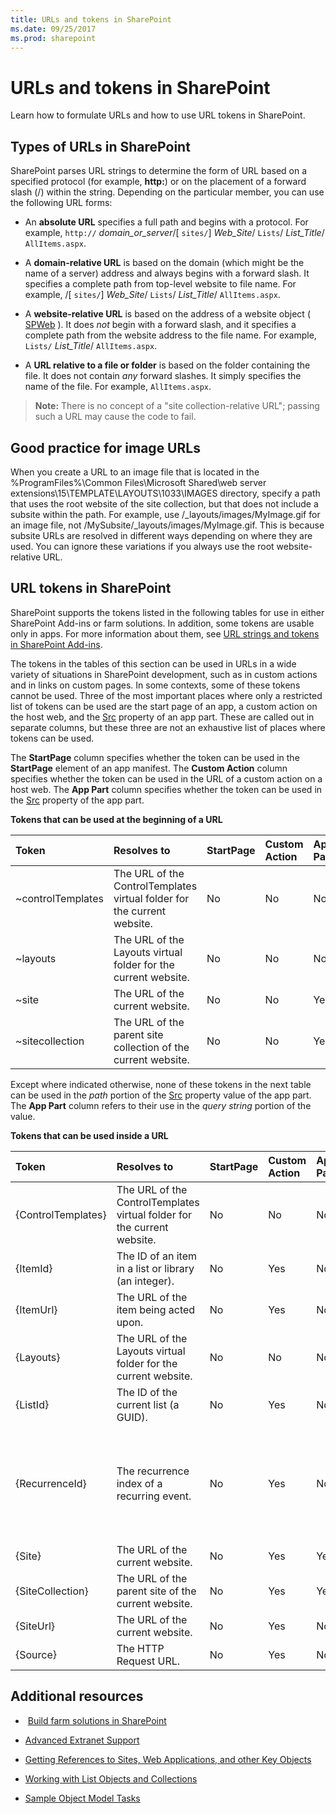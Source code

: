 ```yaml
---
title: URLs and tokens in SharePoint
ms.date: 09/25/2017
ms.prod: sharepoint
---
```




# URLs and tokens in SharePoint
Learn how to formulate URLs and how to use URL tokens in SharePoint.

## Types of URLs in SharePoint
<a name="TypesOfURLs"> </a>

SharePoint parses URL strings to determine the form of URL based on a specified protocol (for example, **http:**) or on the placement of a forward slash (/) within the string. Depending on the particular member, you can use the following URL forms:
  
    
    

- An **absolute URL** specifies a full path and begins with a protocol. For example, `http://` _domain_or_server_/[ `sites/`] _Web_Site_/ `Lists`/ _List_Title_/ `AllItems.aspx`.
    
  
- A **domain-relative URL** is based on the domain (which might be the name of a server) address and always begins with a forward slash. It specifies a complete path from top-level website to file name. For example, /[ `sites/`] _Web_Site_/ `Lists`/ _List_Title_/ `AllItems.aspx`. 
    
  
- A **website-relative URL** is based on the address of a website object ( [SPWeb](https://msdn.microsoft.com/library/Microsoft.SharePoint.SPWeb.aspx) ). It does _not_ begin with a forward slash, and it specifies a complete path from the website address to the file name. For example, `Lists/` _List_Title_/ `AllItems.aspx`.
    
  
- A **URL relative to a file or folder** is based on the folder containing the file. It does not contain _any_ forward slashes. It simply specifies the name of the file. For example, `AllItems.aspx`.
    
  

> **Note:**
> There is no concept of a "site collection-relative URL"; passing such a URL may cause the code to fail. 
  
    
    


## Good practice for image URLs
<a name="GoodPracticeImageURL"> </a>

When you create a URL to an image file that is located in the %ProgramFiles%\\Common Files\\Microsoft Shared\\web server extensions\\15\\TEMPLATE\\LAYOUTS\\1033\\IMAGES directory, specify a path that uses the root website of the site collection, but that does not include a subsite within the path. For example, use /_layouts/images/MyImage.gif for an image file, not /MySubsite/_layouts/images/MyImage.gif. This is because subsite URLs are resolved in different ways depending on where they are used. You can ignore these variations if you always use the root website-relative URL.
  
    
    

## URL tokens in SharePoint
<a name="URLtokens"> </a>

SharePoint supports the tokens listed in the following tables for use in either SharePoint Add-ins or farm solutions. In addition, some tokens are usable only in apps. For more information about them, see  [URL strings and tokens in SharePoint Add-ins](http://msdn.microsoft.com/library/800ec8cd-a448-46bc-b41e-d4030eeb4048%28Office.15%29.aspx).
  
    
    
The tokens in the tables of this section can be used in URLs in a wide variety of situations in SharePoint development, such as in custom actions and in links on custom pages. In some contexts, some of these tokens cannot be used. Three of the most important places where only a restricted list of tokens can be used are the start page of an app, a custom action on the host web, and the  [Src](https://msdn.microsoft.com/library/Microsoft.SharePoint.WebControls.SPAppIFrame.Src.aspx) property of an app part. These are called out in separate columns, but these three are not an exhaustive list of places where tokens can be used.
  
    
    
The **StartPage** column specifies whether the token can be used in the **StartPage** element of an app manifest. The **Custom Action** column specifies whether the token can be used in the URL of a custom action on a host web. The **App Part** column specifies whether the token can be used in the [Src](https://msdn.microsoft.com/library/Microsoft.SharePoint.WebControls.SPAppIFrame.Src.aspx) property of the app part.
  
    
    

**Tokens that can be used at the beginning of a URL**


|**Token**|**Resolves to**|**StartPage**|**Custom Action**|**App Part**|**Remarks**|
|:-----|:-----|:-----|:-----|:-----|:-----|
|~controlTemplates  <br/> |The URL of the ControlTemplates virtual folder for the current website.  <br/> |No  <br/> |No  <br/> |No  <br/> ||
|~layouts  <br/> |The URL of the Layouts virtual folder for the current website.  <br/> |No  <br/> |No  <br/> |No  <br/> ||
|~site  <br/> |The URL of the current website.  <br/> |No  <br/> |No  <br/> |Yes  <br/> ||
|~sitecollection  <br/> |The URL of the parent site collection of the current website.  <br/> |No  <br/> |No  <br/> |Yes  <br/> ||
   
Except where indicated otherwise, none of these tokens in the next table can be used in the  *path*  portion of the [Src](https://msdn.microsoft.com/library/Microsoft.SharePoint.WebControls.SPAppIFrame.Src.aspx) property value of the app part. The **App Part** column refers to their use in the *query string*  portion of the value.
  
    
    

**Tokens that can be used inside a URL**


|**Token**|**Resolves to**|**StartPage**|**Custom Action**|**App Part**|**Remarks**|
|:-----|:-----|:-----|:-----|:-----|:-----|
|{ControlTemplates}  <br/> |The URL of the ControlTemplates virtual folder for the current website.  <br/> |No  <br/> |No  <br/> |No  <br/> ||
|{ItemId}  <br/> |The ID of an item in a list or library (an integer).  <br/> |No  <br/> |Yes  <br/> |No  <br/> ||
|{ItemUrl}  <br/> |The URL of the item being acted upon.  <br/> |No  <br/> |Yes  <br/> |No  <br/> ||
|{Layouts}  <br/> |The URL of the Layouts virtual folder for the current website.  <br/> |No  <br/> |No  <br/> |No  <br/> ||
|{ListId}  <br/> |The ID of the current list (a GUID).  <br/> |No  <br/> |Yes  <br/> |No  <br/> ||
|{RecurrenceId}  <br/> |The recurrence index of a recurring event.  <br/> |No  <br/> |Yes  <br/> |No  <br/> |This token is not supported for use in the context menus of list items.  <br/> |
|{Site}  <br/> |The URL of the current website.  <br/> |No  <br/> |Yes  <br/> |Yes  <br/> ||
|{SiteCollection}  <br/> |The URL of the parent site of the current website.  <br/> |No  <br/> |Yes  <br/> |Yes  <br/> ||
|{SiteUrl}  <br/> |The URL of the current website.  <br/> |No  <br/> |Yes  <br/> |No  <br/> ||
|{Source}  <br/> |The HTTP Request URL.  <br/> |No  <br/> |Yes  <br/> |No  <br/> ||
   

## Additional resources
<a name="SP15URLS_addlresources"> </a>


-  [Build farm solutions in SharePoint](https://msdn.microsoft.com/en-us/library/office/jj163902.aspx)
    
  
-  [Advanced Extranet Support](http://msdn.microsoft.com/library/21d67796-23c5-4339-8f0e-124208d21ab2%28Office.15%29.aspx)
    
  
-  [Getting References to Sites, Web Applications, and other Key Objects](http://msdn.microsoft.com/library/8623ef1d-e3cc-426c-84a3-6379e0ae284f%28Office.15%29.aspx)
    
  
-  [Working with List Objects and Collections](http://msdn.microsoft.com/library/d4167b10-6f1e-49f1-8b22-16ce20012a27%28Office.15%29.aspx)
    
  
-  [Sample Object Model Tasks](http://msdn.microsoft.com/library/94d6898d-6a0f-43a7-ad06-1b27ec6916ea%28Office.15%29.aspx)
    
  
